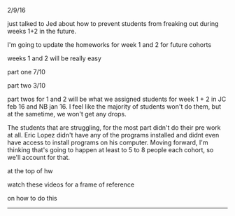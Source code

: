 2/9/16

just talked to Jed about how to prevent students from freaking out during weeks 1+2 in the future.

I'm going to update the homeworks for week 1 and 2 for future cohorts

weeks 1 and 2 will be really easy

part one 7/10

part two 3/10

part twos for 1 and 2  will be what we assigned students for week 1 + 2 in JC feb 16 and NB jan 16. I feel like the majority of students won't do them, but at the sametime, we won't get any drops.

The students that are struggling, for the most part didn't do their pre work at all. Eric Lopez didn't have any of the programs installed and didnt even have access to install programs on his computer. Moving forward, I'm thinking that's going to happen at least to 5 to 8 people each cohort, so we'll account for that.






at the top of hw

watch these videos for a frame of reference

on how to do this

----


